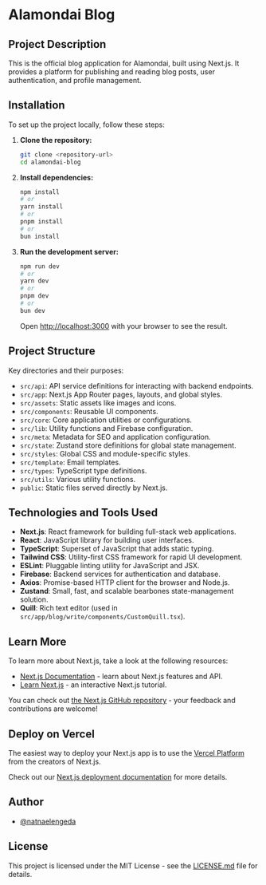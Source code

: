 # Alamondai Blog

## Project Description

This is the official blog application for Alamondai, built using Next.js. It provides a platform for publishing and reading blog posts, user authentication, and profile management.

## Installation

To set up the project locally, follow these steps:

1.  **Clone the repository:**
    ```bash
    git clone <repository-url>
    cd alamondai-blog
    ```

2.  **Install dependencies:**
    ```bash
    npm install
    # or
    yarn install
    # or
    pnpm install
    # or
    bun install
    ```

3.  **Run the development server:**
    ```bash
    npm run dev
    # or
    yarn dev
    # or
    pnpm dev
    # or
    bun dev
    ```

    Open [http://localhost:3000](http://localhost:3000) with your browser to see the result.

## Project Structure

Key directories and their purposes:

-   `src/api`: API service definitions for interacting with backend endpoints.
-   `src/app`: Next.js App Router pages, layouts, and global styles.
-   `src/assets`: Static assets like images and icons.
-   `src/components`: Reusable UI components.
-   `src/core`: Core application utilities or configurations.
-   `src/lib`: Utility functions and Firebase configuration.
-   `src/meta`: Metadata for SEO and application configuration.
-   `src/state`: Zustand store definitions for global state management.
-   `src/styles`: Global CSS and module-specific styles.
-   `src/template`: Email templates.
-   `src/types`: TypeScript type definitions.
-   `src/utils`: Various utility functions.
-   `public`: Static files served directly by Next.js.

## Technologies and Tools Used

-   **Next.js**: React framework for building full-stack web applications.
-   **React**: JavaScript library for building user interfaces.
-   **TypeScript**: Superset of JavaScript that adds static typing.
-   **Tailwind CSS**: Utility-first CSS framework for rapid UI development.
-   **ESLint**: Pluggable linting utility for JavaScript and JSX.
-   **Firebase**: Backend services for authentication and database.
-   **Axios**: Promise-based HTTP client for the browser and Node.js.
-   **Zustand**: Small, fast, and scalable bearbones state-management solution.
-   **Quill**: Rich text editor (used in `src/app/blog/write/components/CustomQuill.tsx`).

## Learn More

To learn more about Next.js, take a look at the following resources:

-   [Next.js Documentation](https://nextjs.org/docs) - learn about Next.js features and API.
-   [Learn Next.js](https://nextjs.org/learn) - an interactive Next.js tutorial.

You can check out [the Next.js GitHub repository](https://github.com/vercel/next.js) - your feedback and contributions are welcome!

## Deploy on Vercel

The easiest way to deploy your Next.js app is to use the [Vercel Platform](https://vercel.com/new?utm_medium=default-template&filter=next.js&utm_source=create-next-app&utm_campaign=create-next-app-readme) from the creators of Next.js.

Check out our [Next.js deployment documentation](https://nextjs.org/docs/app/building-your-application/deploying) for more details.

## Author

-   [@natnaelengeda](https://natnaelengeda.tech)

## License

This project is licensed under the MIT License - see the [LICENSE.md](LICENSE.md) file for details.